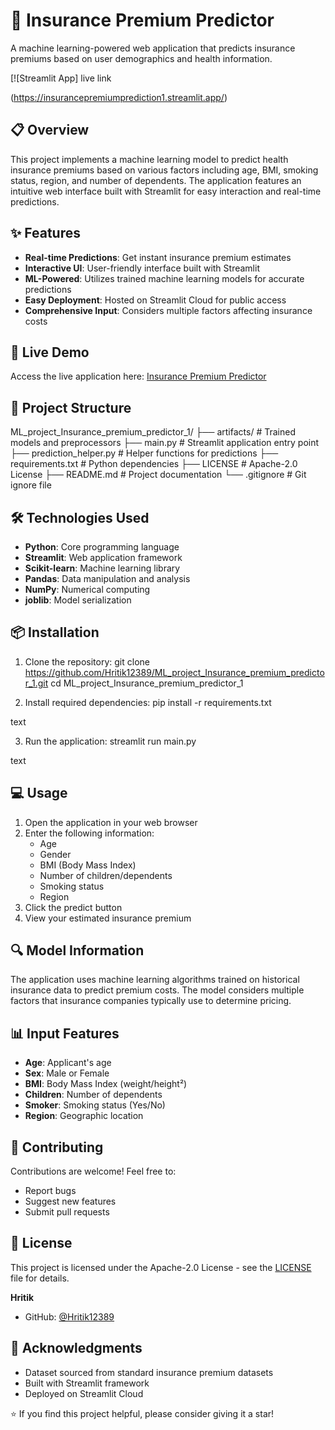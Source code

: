 # 🏥 Insurance Premium Predictor

A machine learning-powered web application that predicts insurance premiums based on user demographics and health information.

[![Streamlit App] live link

(https://insurancepremiumprediction1.streamlit.app/)

## 📋 Overview

This project implements a machine learning model to predict health insurance premiums based on various factors including age, BMI, smoking status, region, and number of dependents. The application features an intuitive web interface built with Streamlit for easy interaction and real-time predictions.

## ✨ Features

- **Real-time Predictions**: Get instant insurance premium estimates
- **Interactive UI**: User-friendly interface built with Streamlit
- **ML-Powered**: Utilizes trained machine learning models for accurate predictions
- **Easy Deployment**: Hosted on Streamlit Cloud for public access
- **Comprehensive Input**: Considers multiple factors affecting insurance costs

## 🚀 Live Demo

Access the live application here: [Insurance Premium Predictor](https://insurancepremiumprediction1.streamlit.app/)

## 📁 Project Structure

ML_project_Insurance_premium_predictor_1/
├── artifacts/ # Trained models and preprocessors
├── main.py # Streamlit application entry point
├── prediction_helper.py # Helper functions for predictions
├── requirements.txt # Python dependencies
├── LICENSE # Apache-2.0 License
├── README.md # Project documentation
└── .gitignore # Git ignore file


## 🛠️ Technologies Used

- **Python**: Core programming language
- **Streamlit**: Web application framework
- **Scikit-learn**: Machine learning library
- **Pandas**: Data manipulation and analysis
- **NumPy**: Numerical computing
- **joblib**: Model serialization

## 📦 Installation

1. Clone the repository:
git clone https://github.com/Hritik12389/ML_project_Insurance_premium_predictor_1.git
cd ML_project_Insurance_premium_predictor_1



2. Install required dependencies:
pip install -r requirements.txt

text

3. Run the application:
streamlit run main.py

text

## 💻 Usage

1. Open the application in your web browser
2. Enter the following information:
   - Age
   - Gender
   - BMI (Body Mass Index)
   - Number of children/dependents
   - Smoking status
   - Region
3. Click the predict button
4. View your estimated insurance premium

## 🔍 Model Information

The application uses machine learning algorithms trained on historical insurance data to predict premium costs. The model considers multiple factors that insurance companies typically use to determine pricing.

## 📊 Input Features

- **Age**: Applicant's age
- **Sex**: Male or Female
- **BMI**: Body Mass Index (weight/height²)
- **Children**: Number of dependents
- **Smoker**: Smoking status (Yes/No)
- **Region**: Geographic location

## 🤝 Contributing

Contributions are welcome! Feel free to:
- Report bugs
- Suggest new features
- Submit pull requests

## 📄 License

This project is licensed under the Apache-2.0 License - see the [LICENSE](LICENSE) file for details.


**Hritik**
- GitHub: [@Hritik12389](https://github.com/Hritik12389)

## 🙏 Acknowledgments

- Dataset sourced from standard insurance premium datasets
- Built with Streamlit framework
- Deployed on Streamlit Cloud


⭐ If you find this project helpful, please consider giving it a star!
